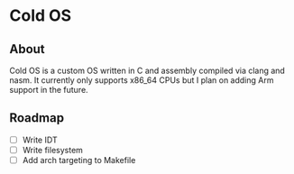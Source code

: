 # Cold OS

## About

Cold OS is a custom OS written in C and assembly compiled via clang and nasm. It currently only supports x86_64 CPUs but I plan on adding Arm support in the future.

## Roadmap

- [ ] Write IDT
- [ ] Write filesystem
- [ ] Add arch targeting to Makefile
